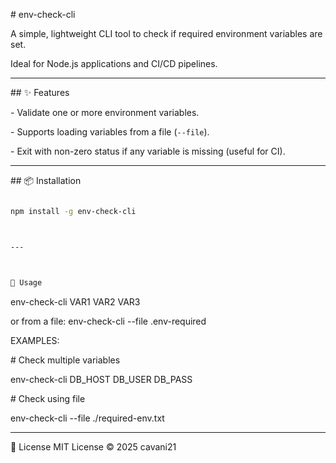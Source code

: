 \# env-check-cli



A simple, lightweight CLI tool to check if required environment variables are set.  

Ideal for Node.js applications and CI/CD pipelines.



---



\## ✨ Features

\- Validate one or more environment variables.

\- Supports loading variables from a file (`--file`).

\- Exit with non-zero status if any variable is missing (useful for CI).



---



\## 📦 Installation

```bash

npm install -g env-check-cli



---



🚀 Usage

```

env-check-cli VAR1 VAR2 VAR3





or from a file:
env-check-cli --file .env-required



EXAMPLES:

\# Check multiple variables

env-check-cli DB\_HOST DB\_USER DB\_PASS



\# Check using file

env-check-cli --file ./required-env.txt





---


📜 License
MIT License © 2025 cavani21

